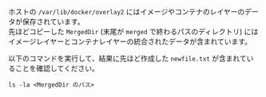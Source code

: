 ホストの `/var/lib/docker/overlay2` にはイメージやコンテナのレイヤーのデータが保存されています。  
先ほどコピーした `MergedDir` (末尾が `merged` で終わるパスのディレクトリ) にはイメージレイヤーとコンテナレイヤーの統合されたデータが含まれています。  


以下のコマンドを実行して、結果に先ほど作成した `newfile.txt` が含まれていることを確認してください。  
```
ls -la <MergedDir のパス>
```